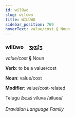 ```yaml
---
id: wilüwo
slug: wilüwo
title: WİLÜWO
sidebar_position: 769
hoverText: value/cost § Noun
---
```


### wilüwo&emsp;<span kind="abugida">ʒɟʓʄʒ</span>

*value/cost* **§** Noun

**Verb**: to be a value/cost

**Noun**: value/cost

**Modifier**: value/cost-related

Telugu విలువ viluva /ʋiluʋa/

*Dravidian Language Family*